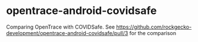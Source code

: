 # opentrace-android-covidsafe
Comparing OpenTrace with COVIDSafe. See https://github.com/rockgecko-development/opentrace-android-covidsafe/pull/3 for the comparison
